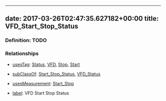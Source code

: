 
---
date: 2017-03-26T02:47:35.627182+00:00
title: VFD_Start_Stop_Status
---
### Definition: TODO

### Relationships

* [usesTag](https://brickschema.org/schema/1.0/BrickFrame#usesTag): [Status](https://brickschema.org/schema/1.0/BrickTag#Status), [VFD](https://brickschema.org/schema/1.0/BrickTag#VFD), [Stop](https://brickschema.org/schema/1.0/BrickTag#Stop), [Start](https://brickschema.org/schema/1.0/BrickTag#Start)

* [subClassOf](http://www.w3.org/2000/01/rdf-schema#subClassOf): [Start_Stop_Status](https://brickschema.org/schema/1.0/Brick#Start_Stop_Status), [VFD_Status](https://brickschema.org/schema/1.0/Brick#VFD_Status)

* [usesMeasurement](https://brickschema.org/schema/1.0/BrickFrame#usesMeasurement): [Start_Stop](https://brickschema.org/schema/1.0/Brick#Start_Stop)

* [label](http://www.w3.org/2000/01/rdf-schema#label): VFD Start Stop Status
